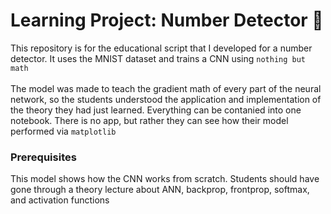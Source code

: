 # Learning Project: Number Detector 🔢
This repository is for the educational script that I developed for a number detector. It uses the MNIST dataset and trains a CNN using `nothing but math` <br><br>
The model was made to teach the gradient math of every part of the neural network, so the students understood the application and implementation of the theory they had just learned. Everything can be contanied into one notebook. There is no app, but rather they can see how their model performed via `matplotlib`
<br>
### Prerequisites
This model shows how the CNN works from scratch. Students should have gone through a theory lecture about ANN, backprop, frontprop, softmax, and activation functions
